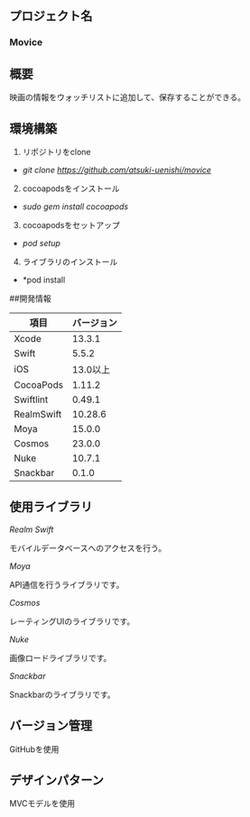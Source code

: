 ## プロジェクト名
### Movice

## 概要
映画の情報をウォッチリストに追加して、保存することができる。

## 環境構築
1. リポジトリをclone 

- *git clone https://github.com/atsuki-uenishi/movice*

2. cocoapodsをインストール 

- *sudo gem install cocoapods*

3. cocoapodsをセットアップ

- *pod setup*

4. ライブラリのインストール

- *pod install

##開発情報

| 項目 | バージョン |
| ---- | ---- |
| Xcode | 13.3.1 |
| Swift | 5.5.2 |
| iOS | 13.0以上 |
| CocoaPods | 1.11.2 |
| Swiftlint | 0.49.1 |
| RealmSwift | 10.28.6 |
| Moya | 15.0.0 |
| Cosmos | 23.0.0 |
| Nuke | 10.7.1 | 
| Snackbar | 0.1.0 |

## 使用ライブラリ
*Realm Swift*

モバイルデータベースへのアクセスを行う。

*Moya*

API通信を行うライブラリです。

*Cosmos*

レーティングUIのライブラリです。

*Nuke*

画像ロードライブラリです。

*Snackbar*

Snackbarのライブラリです。

## バージョン管理
GitHubを使用

## デザインパターン
MVCモデルを使用
